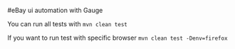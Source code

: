 #eBay ui automation with Gauge

You can run all tests with ``mvn clean test``

If you want to run test with specific browser ``mvn clean test -Denv=firefox``